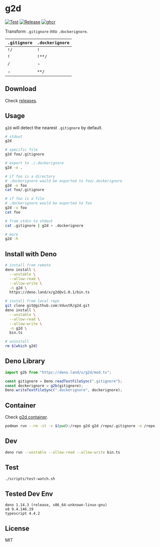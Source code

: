 # g2d

[![Test](https://github.com/VdustR/g2d/actions/workflows/test.yml/badge.svg)](https://github.com/VdustR/g2d/actions/workflows/test.yml)
[![Release](https://github.com/VdustR/g2d/actions/workflows/build.yml/badge.svg)](https://github.com/VdustR/g2d/actions/workflows/build.yml)
[![ghcr](https://github.com/VdustR/g2d/actions/workflows/ghcr.yml/badge.svg)](https://github.com/VdustR/g2d/actions/workflows/ghcr.yml)

Transform `.gitignore` into `.dockerignore`.

| `.gitignore` | `.dockerignore` |
| ------------ | --------------- |
| `!/`         | `!`             |
| `!`          | `!**/`          |
| `/`          | -               |
| -            | `**/`           |

## Download

Check [releases](https://github.com/VdustR/g2d/releases).

## Usage

`g2d` will detect the nearest `.gitignore` by default.

```sh
# stdout
g2d

# specific file
g2d foo/.gitignore

# export to ./.dockerignore
g2d -o .

# if foo is a directory
# .dockerignore would be exported to foo/.dockerignore
g2d -o foo
cat foo/.gitignore

# if foo is a file
# .dockerignore would be exported to foo
g2d -o foo
cat foo

# from stdin to stdout
cat .gitignore | g2d > .dockerignore

# more
g2d -h
```

## Install with Deno

```sh
# install from remote
deno install \
  --unstable \
  --allow-read \
  --allow-write \
  -n g2d \
  https://deno.land/x/g2d@v1.0.1/bin.ts

# install from local repo
git clone git@github.com:VdustR/g2d.git
deno install \
  --unstable \
  --allow-read \
  --allow-write \
  -n g2d \
  bin.ts

# uninstall
rm $(which g2d)
```

## Deno Library

```ts
import g2b from "https://deno.land/x/g2d/mod.ts";

const gitignore = Deno.readTextFileSync(".gitignore");
const dockerignore = g2b(gitignore);
Deno.writeTextFileSync(".dockerignore", dockerignore);
```

## Container

Check [g2d container](https://github.com/VdustR/g2d/pkgs/container/g2d).

```bash
podman run --rm -it -v $(pwd):/repo g2d g2d /repo/.gitignore -o /repo
```

## Dev

```sh
deno run --unstable --allow-read --allow-write bin.ts
```

## Test

```sh
./scripts/test-watch.sh
```

## Tested Dev Env

```
deno 1.14.3 (release, x86_64-unknown-linux-gnu)
v8 9.4.146.19
typescript 4.4.2
```

## License

MIT
